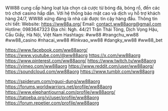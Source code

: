 WW88 cung cấp hàng loạt lựa chọn cá cược từ bóng đá, bóng rổ, đến các trò chơi casino hấp dẫn. Với hệ thống bảo mật cao và dịch vụ hỗ trợ khách hàng 24/7, WW88 xứng đáng là nhà cái được tin cậy hàng đầu.
Thông tin chi tiết:
Website: https://ww88a.org/
Email: contact.ww88aorg@gmail.com
Hotline: 0983647323
Địa chỉ: Ngh. 44/21 Trần Thái Tông, Dịch Vọng Hậu, Cầu Giấy, Hà Nội, Việt Nam
Hashtags: #ww88 #trangchu_ww88 #ww88_casino #nhacai_ww88 #linkvao_ww88 #dangky_ww88 #ww88_bet

https://www.facebook.com/ww88aorg/
https://www.youtube.com/@ww88aorg
https://x.com/ww88aorg
https://www.pinterest.com/ww88aorg/
https://www.twitch.tv/ww88aorg
https://vimeo.com/ww88aorg
https://www.reddit.com/user/ww88aorg/
https://soundcloud.com/ww88aorg
https://www.tumblr.com/ww88aorg

https://spiderum.com/nguoi-dung/ww88aorg
https://forums.worldwarriors.net/profile/ww88aorg
https://www.elephantjournal.com/profile/ww88aorg/
https://tatoeba.org/vi/user/profile/ww88aorg
https://forum.repetier.com/profile/ww88aorg